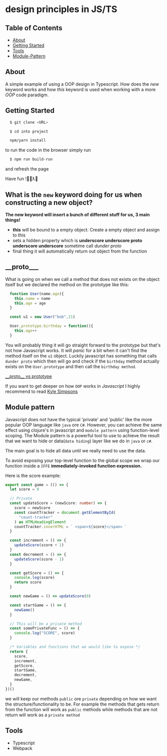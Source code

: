 # design principles in JS/TS

## Table of Contents

- [About](#about)
- [Getting Started](#getting_started)
- [Tools](#tools)
- [Module-Pattern](#module-pattern)

## About <a name = "about"></a>

A simple example of using a OOP design in Typescript.
How does the _new_ keyword works and how _this_ keyword is used when working with a more _OOP_ code paradigm.

## Getting Started <a name = "getting_started"></a>

```bash
  $ git clone <URL>

  $ cd into project

  npm/yarn install

```

to run the code in the browser simply run

```bash
  $ npm run build-run
```

and refresh the page

Have fun !✌🏻ƛ🤩

## What is the `new` keyword doing for us when constructing a new object?

**The new keyword will insert a bunch of different stuff for us, 3 main things!**

- **this** will be bound to a empty object. Create a empty object and assign to this
- sets a hidden property which is **underscore underscore proto underscore underscore** sometime call _dunder proto_
- final thing it will automatically return out object from the function

## **\_\_proto\_\_\_**

What is going on when we call a method that does not exists on the object itself but we declared the method on the prototype like this:

```js
  function User(name.age){
    this.name = name
    this.age = age
  }

  const u1 = new User("bob",21)

  User.prototype.birthday = function(){
    this.age++
  }

```

You will probably thing it will go straight forward to the prototype but that's not how Javascript works.
It will _panic_ for a bit when it can't find the method itself on the `u1` object.
Luckily javascript has something that calls `dunder proto` which then will go and check if the `birthday` method actually exists on the `User.prototype` and then call the `birthday method`.

[\_\_proto\_\_ vs prototype](https://stackoverflow.com/questions/9959727/proto-vs-prototype-in-javascript)

If you want to get deeper on how `OOP` works in _Javascript_ I highly recommend to read [Kyle Simpsons](https://github.com/getify/You-Dont-Know-JS)

## Module pattern <a name = "module-pattern"></a>

Javascript does not have the typical 'private' and 'public' like the more popular OOP language like `java` ore `C#`. However, you can achieve the same effect using clojure's in javascript and `module pattern` using function-level scoping.
The Module pattern is a powerful tool to use to achieve the result that we want to hide or data(`data hiding`) layer like we do in `java` or `c#`.

The main goal is to hide all data until we really need to use the data.

To avoid exposing your top-level function to the global scope we wrap our function inside a `IFFE` **immediately-invoked function expression.**

Here is the score example:

```ts
export const game = (() => {
  let score = 0

  // Private
  const updateScore = (newScore: number) => {
    score = newScore
    const countTracker = document.getElementById(
      "count-tracker"
    ) as HTMLHeadingElement
    countTracker.innerHTML = ` <span>${score}</span> `
  }

  const increment = () => {
    updateScore(score + 1)
  }
  const decrement = () => {
    updateScore(score - 1)
  }

  const getScore = () => {
    console.log(score)
    return score
  }

  const newGame = () => updateScore(0)

  const startGame = () => {
    newGame()
  }

  // This will be a private method
  const somePrivateFunc = () => {
    console.log("SCORE", score)
  }

  /* Variables and functions that we would like to expose */
  return {
    score,
    increment,
    getScore,
    startGame,
    decrement,
    newGame,
  }
})()
```

we will keep our methods `public` ore `private` depending on how we want the structure/functionality to be.
For example the methods that gets return from the function will work as `public` methods while methods that are not return will work as a `private method`

## Tools <a name = "tools"></a>

- Typescript
- Webpack
